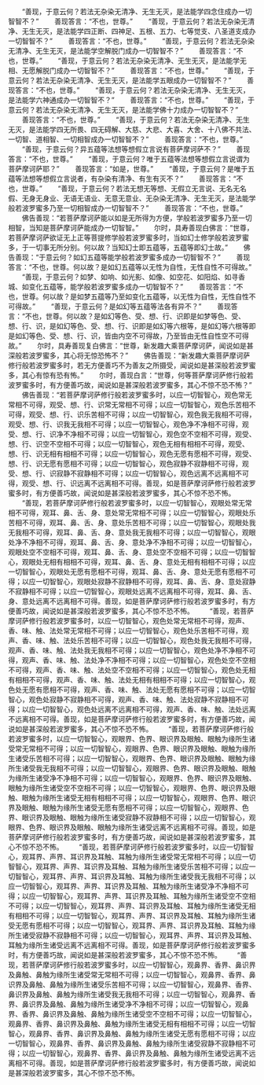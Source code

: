 <!-- { "loadSidebar": true } -->
　　“善现，于意云何？若法无杂染无清净、无生无灭，是法能学四念住成办一切智智不？”
　　善现答言：“不也，世尊。”
　　“善现，于意云何？若法无杂染无清净、无生无灭，是法能学四正断、四神足、五根、五力、七等觉支、八圣道支成办一切智智不？”
　　善现答言：“不也，世尊。”
　　“善现，于意云何？若法无杂染无清净、无生无灭，是法能学空解脱门成办一切智智不？”
　　善现答言：“不也，世尊。”
　　“善现，于意云何？若法无杂染无清净、无生无灭，是法能学无相、无愿解脱门成办一切智智不？”
　　善现答言：“不也，世尊。”
　　“善现，于意云何？若法无杂染无清净、无生无灭，是法能学五眼成办一切智智不？”
　　善现答言：“不也，世尊。”
　　“善现，于意云何？若法无杂染无清净、无生无灭，是法能学六神通成办一切智智不？”
　　善现答言：“不也，世尊。”
　　“善现，于意云何？若法无杂染无清净、无生无灭，是法能学佛十力成办一切智智不？”
　　善现答言：“不也，世尊。”
　　“善现，于意云何？若法无杂染无清净、无生无灭，是法能学四无所畏、四无碍解、大慈、大悲、大喜、大舍、十八佛不共法、一切智、道相智、一切相智成办一切智智不？”
　　善现答言：“不也，世尊。”
　　“善现，于意云何？异五蕴等法想等想假立言说有菩萨摩诃萨不？”
　　善现答言：“不也，世尊。”
　　“善现，于意云何？唯于五蕴等法想等想假立言说谓为菩萨摩诃萨耶？”
　　善现答言：“如是，世尊。”
　　“善现，于意云何？是唯于五蕴等法想等想假立言说者，有杂染有清净、有生有灭不？”
　　善现答言：“不也，世尊。”
　　“善现，于意云何？若法无想无等想、无假立无言说、无名无名假、无身无身业、无语无语业、无意无意业、无杂染无清净、无生无灭，是法能学般若波罗蜜多乃至一切相智成办一切智智不？”
　　善现答言：“不也，世尊。”
　　佛告善现：“若菩萨摩诃萨能以如是无所得为方便，学般若波罗蜜多乃至一切相智，当知是菩萨摩诃萨能成办一切智智。”
　　尔时，具寿善现白佛言：“世尊，若菩萨摩诃萨欲证无上正等菩提修学般若波罗蜜多时，当如幻士修学般若波罗蜜多，于一切事无所分别。何以故？当知幻士即五蕴等，五蕴等即幻士故。”
　　佛告善现：“于意云何？如幻五蕴等能学般若波罗蜜多成办一切智智不？”
　　善现答言：“不也，世尊。何以故？是如幻五蕴等以无性为自性，无性自性不可得故。”
　　“善现，于意云何？如梦、如响、如光影、如像、如空花、如阳焰、如寻香城、如变化五蕴等，能学般若波罗蜜多成办一切智智不？”
　　善现答言：“不也，世尊。何以故？是如梦五蕴等乃至如变化五蕴等，以无性为自性，无性自性不可得故。”
　　“善现，于意云何？是如幻等五蕴等法各有异不？”
　　善现答言：“不也，世尊。何以故？是如幻等色、受、想、行、识即是如梦等色、受、想、行、识，是如幻等色、受、想、行、识即是如幻等六根等，是如幻等六根等即是如幻等色、受、想、行、识，皆由内空不可得故，乃至皆由无性自性空不可得故。”
　　尔时，具寿善现复白佛言：“世尊，新发趣大乘菩萨摩诃萨，闻说如是甚深般若波罗蜜多，其心将无惊恐怖不？”
　　佛告善现：“新发趣大乘菩萨摩诃萨修行般若波罗蜜多时，若无方便善巧不为善友之所摄受，闻说如是甚深般若波罗蜜多，其心有惊有恐有怖。”
　　尔时，善现白言：“世尊，何等菩萨摩诃萨修行般若波罗蜜多时，有方便善巧故，闻说如是甚深般若波罗蜜多，其心不惊不恐不怖？”
　　佛告善现：“若菩萨摩诃萨修行般若波罗蜜多时，以应一切智智心，观色常无常相不可得，观受、想、行、识常无常相不可得；以应一切智智心，观色乐苦相不可得，观受、想、行、识乐苦相不可得；以应一切智智心，观色我无我相不可得，观受、想、行、识我无我相不可得；以应一切智智心，观色净不净相不可得，观受、想、行、识净不净相不可得；以应一切智智心，观色空不空相不可得，观受、想、行、识空不空相不可得；以应一切智智心，观色无相有相相不可得，观受、想、行、识无相有相相不可得；以应一切智智心，观色无愿有愿相不可得，观受、想、行、识无愿有愿相不可得；以应一切智智心，观色寂静不寂静相不可得，观受、想、行、识寂静不寂静相不可得；以应一切智智心，观色远离不远离相不可得，观受、想、行、识远离不远离相不可得。善现，如是菩萨摩诃萨修行般若波罗蜜多时，有方便善巧故，闻说如是甚深般若波罗蜜多，其心不惊不恐不怖。
　　“善现，若菩萨摩诃萨修行般若波罗蜜多时，以应一切智智心，观眼处常无常相不可得，观耳、鼻、舌、身、意处常无常相不可得；以应一切智智心，观眼处乐苦相不可得，观耳、鼻、舌、身、意处乐苦相不可得；以应一切智智心，观眼处我无我相不可得，观耳、鼻、舌、身、意处我无我相不可得；以应一切智智心，观眼处净不净相不可得，观耳、鼻、舌、身、意处净不净相不可得；以应一切智智心，观眼处空不空相不可得，观耳、鼻、舌、身、意处空不空相不可得；以应一切智智心，观眼处无相有相相不可得，观耳、鼻、舌、身、意处无相有相相不可得；以应一切智智心，观眼处无愿有愿相不可得，观耳、鼻、舌、身、意处无愿有愿相不可得；以应一切智智心，观眼处寂静不寂静相不可得，观耳、鼻、舌、身、意处寂静不寂静相不可得；以应一切智智心，观眼处远离不远离相不可得，观耳、鼻、舌、身、意处远离不远离相不可得。善现，如是菩萨摩诃萨修行般若波罗蜜多时，有方便善巧故，闻说如是甚深般若波罗蜜多，其心不惊不恐不怖。
　　“善现，若菩萨摩诃萨修行般若波罗蜜多时，以应一切智智心，观色处常无常相不可得，观声、香、味、触、法处常无常相不可得；以应一切智智心，观色处乐苦相不可得，观声、香、味、触、法处乐苦相不可得；以应一切智智心，观色处我无我相不可得，观声、香、味、触、法处我无我相不可得；以应一切智智心，观色处净不净相不可得，观声、香、味、触、法处净不净相不可得；以应一切智智心，观色处空不空相不可得，观声、香、味、触、法处空不空相不可得；以应一切智智心，观色处无相有相相不可得，观声、香、味、触、法处无相有相相不可得；以应一切智智心，观色处无愿有愿相不可得，观声、香、味、触、法处无愿有愿相不可得；以应一切智智心，观色处寂静不寂静相不可得，观声、香、味、触、法处寂静不寂静相不可得；以应一切智智心，观色处远离不远离相不可得，观声、香、味、触、法处远离不远离相不可得。善现，如是菩萨摩诃萨修行般若波罗蜜多时，有方便善巧故，闻说如是甚深般若波罗蜜多，其心不惊不恐不怖。
　　“善现，若菩萨摩诃萨修行般若波罗蜜多时，以应一切智智心，观眼界、色界、眼识界及眼触、眼触为缘所生诸受常无常相不可得；以应一切智智心，观眼界、色界、眼识界及眼触、眼触为缘所生诸受乐苦相不可得；以应一切智智心，观眼界、色界、眼识界及眼触、眼触为缘所生诸受我无我相不可得；以应一切智智心，观眼界、色界、眼识界及眼触、眼触为缘所生诸受净不净相不可得；以应一切智智心，观眼界、色界、眼识界及眼触、眼触为缘所生诸受空不空相不可得；以应一切智智心，观眼界、色界、眼识界及眼触、眼触为缘所生诸受无相有相相不可得；以应一切智智心，观眼界、色界、眼识界及眼触、眼触为缘所生诸受无愿有愿相不可得；以应一切智智心，观眼界、色界、眼识界及眼触、眼触为缘所生诸受寂静不寂静相不可得；以应一切智智心，观眼界、色界、眼识界及眼触、眼触为缘所生诸受远离不远离相不可得。善现，如是菩萨摩诃萨修行般若波罗蜜多时，有方便善巧故，闻说如是甚深般若波罗蜜多，其心不惊不恐不怖。
　　“善现，若菩萨摩诃萨修行般若波罗蜜多时，以应一切智智心，观耳界、声界、耳识界及耳触、耳触为缘所生诸受常无常相不可得；以应一切智智心，观耳界、声界、耳识界及耳触、耳触为缘所生诸受乐苦相不可得；以应一切智智心，观耳界、声界、耳识界及耳触、耳触为缘所生诸受我无我相不可得；以应一切智智心，观耳界、声界、耳识界及耳触、耳触为缘所生诸受净不净相不可得；以应一切智智心，观耳界、声界、耳识界及耳触、耳触为缘所生诸受空不空相不可得；以应一切智智心，观耳界、声界、耳识界及耳触、耳触为缘所生诸受无相有相相不可得；以应一切智智心，观耳界、声界、耳识界及耳触、耳触为缘所生诸受无愿有愿相不可得；以应一切智智心，观耳界、声界、耳识界及耳触、耳触为缘所生诸受寂静不寂静相不可得；以应一切智智心，观耳界、声界、耳识界及耳触、耳触为缘所生诸受远离不远离相不可得。善现，如是菩萨摩诃萨修行般若波罗蜜多时，有方便善巧故，闻说如是甚深般若波罗蜜多，其心不惊不恐不怖。
　　“善现，若菩萨摩诃萨修行般若波罗蜜多时，以应一切智智心，观鼻界、香界、鼻识界及鼻触、鼻触为缘所生诸受常无常相不可得；以应一切智智心，观鼻界、香界、鼻识界及鼻触、鼻触为缘所生诸受乐苦相不可得；以应一切智智心，观鼻界、香界、鼻识界及鼻触、鼻触为缘所生诸受我无我相不可得；以应一切智智心，观鼻界、香界、鼻识界及鼻触、鼻触为缘所生诸受净不净相不可得；以应一切智智心，观鼻界、香界、鼻识界及鼻触、鼻触为缘所生诸受空不空相不可得；以应一切智智心，观鼻界、香界、鼻识界及鼻触、鼻触为缘所生诸受无相有相相不可得；以应一切智智心，观鼻界、香界、鼻识界及鼻触、鼻触为缘所生诸受无愿有愿相不可得；以应一切智智心，观鼻界、香界、鼻识界及鼻触、鼻触为缘所生诸受寂静不寂静相不可得；以应一切智智心，观鼻界、香界、鼻识界及鼻触、鼻触为缘所生诸受远离不远离相不可得。善现，如是菩萨摩诃萨修行般若波罗蜜多时，有方便善巧故，闻说如是甚深般若波罗蜜多，其心不惊不恐不怖。
